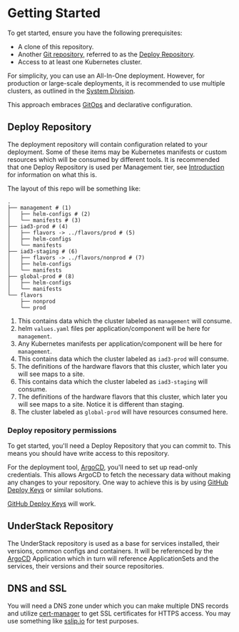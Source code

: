 # Getting Started

To get started, ensure you have the following prerequisites:

* A clone of this repository.
* Another [Git repository,](#deploy-repository) referred to as the
  [Deploy Repository](#deploy-repository).
* Access to at least one Kubernetes cluster.

For simplicity, you can use an All-In-One deployment. However, for
production or large-scale deployments, it is recommended to use multiple
clusters, as outlined in the [System Division](./welcome.md#system-division).

This approach embraces [GitOps][gitops] and declarative configuration.

## Deploy Repository

The deployment repository will contain configuration related to your deployment.
Some of these items may be Kubernetes manifests or custom resources which will
be consumed by different tools. It is recommended that one Deploy Repository
is used per Management tier, see [Introduction](./welcome.md) for information
on what this is.

The layout of this repo will be something like:

```shell
.
├── management # (1)
│   ├── helm-configs # (2)
│   └── manifests # (3)
├── iad3-prod # (4)
│   ├── flavors -> ../flavors/prod # (5)
│   ├── helm-configs
│   └── manifests
├── iad3-staging # (6)
│   ├── flavors -> ../flavors/nonprod # (7)
│   ├── helm-configs
│   └── manifests
├── global-prod # (8)
│   ├── helm-configs
│   └── manifests
└── flavors
    ├── nonprod
    └── prod
```

1. This contains data which the cluster labeled as `management` will consume.
2. helm `values.yaml` files per application/component will be here for `management`.
3. Any Kubernetes manifests per application/component will be here for `management`.
4. This contains data which the cluster labeled as `iad3-prod` will consume.
5. The definitions of the hardware flavors that this cluster, which later you will see maps to a site.
6. This contains data which the cluster labeled as `iad3-staging` will consume.
7. The definitions of the hardware flavors that this cluster, which later you will see maps to a site. Notice it is different than staging.
8. The cluster labeled as `global-prod` will have resources consumed here.

### Deploy repository permissions

To get started, you'll need a Deploy Repository that you can commit to. This means you should have write access to this repository.

For the deployment tool, [ArgoCD](./argocd.md), you'll need to set up read-only credentials. This allows ArgoCD to fetch the necessary data without making any changes to your repository. One way to achieve this is by using [GitHub Deploy Keys][gh-deploy-keys] or similar solutions.

[GitHub Deploy Keys][gh-deploy-keys] will work.

## UnderStack Repository

The UnderStack repository is used as a base for services installed, their
versions, common configs and containers. It will be referenced by the [ArgoCD][argocd]
Application which in turn will
reference ApplicationSets and the services, their versions and their source repositories.

[argocd]: <https://argo-cd.readthedocs.io/en/stable/>
[gitops]: <https://about.gitlab.com/topics/gitops/>
[gh-deploy-keys]: <https://docs.github.com/en/authentication/connecting-to-github-with-ssh/managing-deploy-keys#set-up-deploy-keys>

## DNS and SSL

You will need a DNS zone under which you can make multiple DNS records and
utilize [cert-manager](https://cert-manager.io) to get SSL certificates for HTTPS access.
You may use something like [sslip.io](https://sslip.io) for test purposes.
